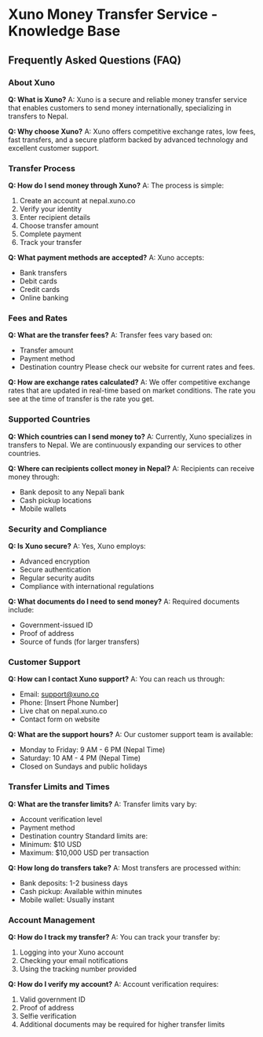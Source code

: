 # Xuno Money Transfer Service - Knowledge Base

## Frequently Asked Questions (FAQ)

### About Xuno
**Q: What is Xuno?**
A: Xuno is a secure and reliable money transfer service that enables customers to send money internationally, specializing in transfers to Nepal.

**Q: Why choose Xuno?**
A: Xuno offers competitive exchange rates, low fees, fast transfers, and a secure platform backed by advanced technology and excellent customer support.

### Transfer Process
**Q: How do I send money through Xuno?**
A: The process is simple:
1. Create an account at nepal.xuno.co
2. Verify your identity
3. Enter recipient details
4. Choose transfer amount
5. Complete payment
6. Track your transfer

**Q: What payment methods are accepted?**
A: Xuno accepts:
- Bank transfers
- Debit cards
- Credit cards
- Online banking

### Fees and Rates
**Q: What are the transfer fees?**
A: Transfer fees vary based on:
- Transfer amount
- Payment method
- Destination country
Please check our website for current rates and fees.

**Q: How are exchange rates calculated?**
A: We offer competitive exchange rates that are updated in real-time based on market conditions. The rate you see at the time of transfer is the rate you get.

### Supported Countries
**Q: Which countries can I send money to?**
A: Currently, Xuno specializes in transfers to Nepal. We are continuously expanding our services to other countries.

**Q: Where can recipients collect money in Nepal?**
A: Recipients can receive money through:
- Bank deposit to any Nepali bank
- Cash pickup locations
- Mobile wallets

### Security and Compliance
**Q: Is Xuno secure?**
A: Yes, Xuno employs:
- Advanced encryption
- Secure authentication
- Regular security audits
- Compliance with international regulations

**Q: What documents do I need to send money?**
A: Required documents include:
- Government-issued ID
- Proof of address
- Source of funds (for larger transfers)

### Customer Support
**Q: How can I contact Xuno support?**
A: You can reach us through:
- Email: support@xuno.co
- Phone: [Insert Phone Number]
- Live chat on nepal.xuno.co
- Contact form on website

**Q: What are the support hours?**
A: Our customer support team is available:
- Monday to Friday: 9 AM - 6 PM (Nepal Time)
- Saturday: 10 AM - 4 PM (Nepal Time)
- Closed on Sundays and public holidays

### Transfer Limits and Times
**Q: What are the transfer limits?**
A: Transfer limits vary by:
- Account verification level
- Payment method
- Destination country
Standard limits are:
- Minimum: $10 USD
- Maximum: $10,000 USD per transaction

**Q: How long do transfers take?**
A: Most transfers are processed within:
- Bank deposits: 1-2 business days
- Cash pickup: Available within minutes
- Mobile wallet: Usually instant

### Account Management
**Q: How do I track my transfer?**
A: You can track your transfer by:
1. Logging into your Xuno account
2. Checking your email notifications
3. Using the tracking number provided

**Q: How do I verify my account?**
A: Account verification requires:
1. Valid government ID
2. Proof of address
3. Selfie verification
4. Additional documents may be required for higher transfer limits 